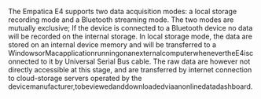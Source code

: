 The Empatica E4 supports two data acquisition modes: a local storage recording mode
and a Bluetooth streaming mode. The two modes are mutually exclusive; If the device is
connected to a Bluetooth device no data will be recorded on the internal storage. In local
storage mode, the data are stored on an internal device memory and will be transferred to a
WindowsorMacapplicationrunningonanexternalcomputerwhenevertheE4isconnected
to it by Universal Serial Bus cable. The raw data are however not directly accessible at this
stage, and are transferred by internet connection to cloud-storage servers operated by the
devicemanufacturer,tobeviewedanddownloadedviaanonlinedatadashboard.